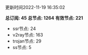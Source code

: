 更新时间2022-11-19 16:35:02

**总订阅: 45**
**总节点: 1264**
**有效节点: 221**
- ssr节点: 24
- v2ray节点: 163
- trojan节点: 29
- ss节点: 5
